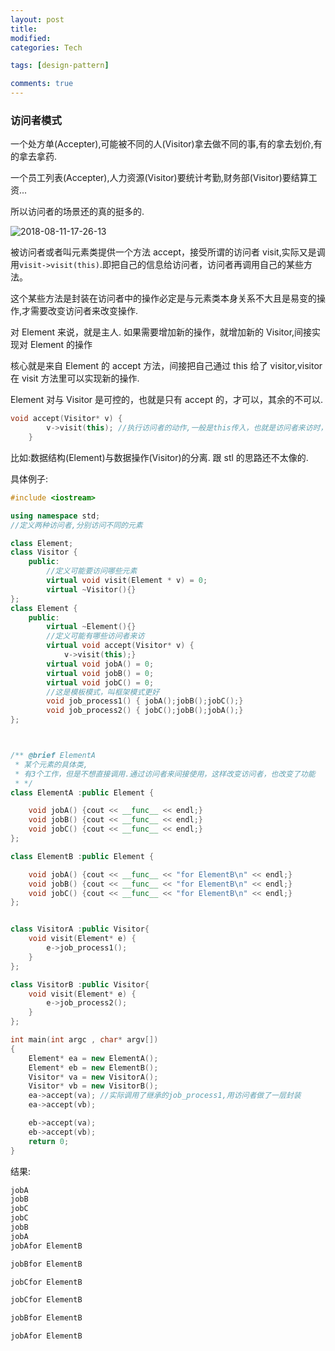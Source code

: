 ```yaml
---
layout: post
title:
modified:
categories: Tech

tags: [design-pattern]

comments: true
---
```


### 访问者模式

一个处方单(Accepter),可能被不同的人(Visitor)拿去做不同的事,有的拿去划价,有的拿去拿药.

一个员工列表(Accepter),人力资源(Visitor)要统计考勤,财务部(Visitor)要结算工资...

所以访问者的场景还的真的挺多的.

![2018-08-11-17-26-13](https://images-1257933000.cos.ap-chengdu.myqcloud.com/2018-08-11-17-26-13.png)

被访问者或者叫元素类提供一个方法 accept，接受所谓的访问者 visit,实际又是调用`visit->visit(this)`.即把自己的信息给访问者，访问者再调用自己的某些方法。

这个某些方法是封装在访问者中的操作必定是与元素类本身关系不大且是易变的操作,才需要改变访问者来改变操作.

对 Element 来说，就是主人. 如果需要增加新的操作，就增加新的 Visitor,间接实现对 Element 的操作

核心就是来自 Element 的 accept 方法，间接把自己通过 this 给了 visitor,visitor 在 visit 方法里可以实现新的操作.

Element 对与 Visitor 是可控的，也就是只有 accept 的，才可以，其余的不可以.

```cpp
void accept(Visitor* v) {
        v->visit(this); //执行访问者的动作,一般是this传入，也就是访问者来访时，是携带了自己的信息的
    }
```

比如:数据结构(Element)与数据操作(Visitor)的分离.
跟 stl 的思路还不太像的.

具体例子:

```cpp
#include <iostream>

using namespace std;
//定义两种访问者,分别访问不同的元素

class Element;
class Visitor {
	public:
		//定义可能要访问哪些元素
		virtual void visit(Element * v) = 0;
		virtual ~Visitor(){}
};
class Element {
	public:
		virtual ~Element(){}
		//定义可能有哪些访问者来访
		virtual void accept(Visitor* v) {
			v->visit(this);}
		virtual void jobA() = 0;
		virtual void jobB() = 0;
		virtual void jobC() = 0;
		//这是模板模式，叫框架模式更好
		void job_process1() { jobA();jobB();jobC();}
		void job_process2() { jobC();jobB();jobA();}
};



/** @brief ElementA
 * 某个元素的具体类,
 * 有3个工作，但是不想直接调用.通过访问者来间接使用，这样改变访问者，也改变了功能
 * */
class ElementA :public Element {

	void jobA() {cout << __func__ << endl;}
	void jobB() {cout << __func__ << endl;}
	void jobC() {cout << __func__ << endl;}
};

class ElementB :public Element {

	void jobA() {cout << __func__ << "for ElementB\n" << endl;}
	void jobB() {cout << __func__ << "for ElementB\n" << endl;}
	void jobC() {cout << __func__ << "for ElementB\n" << endl;}
};


class VisitorA :public Visitor{
	void visit(Element* e) {
		e->job_process1();
	}
};

class VisitorB :public Visitor{
	void visit(Element* e) {
		e->job_process2();
	}
};

int main(int argc , char* argv[])
{
	Element* ea = new ElementA();
	Element* eb = new ElementB();
	Visitor* va = new VisitorA();
	Visitor* vb = new VisitorB();
	ea->accept(va); //实际调用了继承的job_process1,用访问者做了一层封装
	ea->accept(vb);

	eb->accept(va);
	eb->accept(vb);
	return 0;
}
```

结果:

```sh
jobA
jobB
jobC
jobC
jobB
jobA
jobAfor ElementB

jobBfor ElementB

jobCfor ElementB

jobCfor ElementB

jobBfor ElementB

jobAfor ElementB
```
